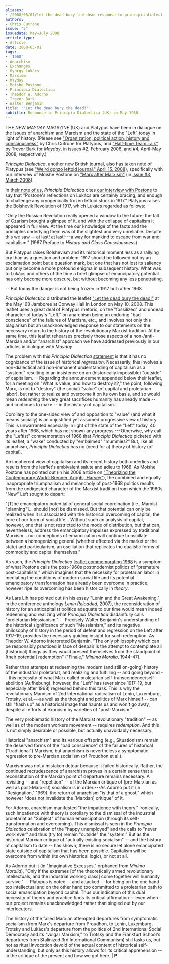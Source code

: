 ```yaml
---
aliases:
- /2008/05/01/let-the-dead-bury-the-dead-response-to-principia-dialectica-uk-on-may-1968
authors:
- Chris Cutrone
issue: "5"
issuedate: May—July 2008
article-type:
- Article
date: 2008-05-01
tags:
- '1968'
- Anarchism
- Exchanges
- György Lukács
- Marxism
- Mayday
- Moishe Postone
- Principia Dialectica
- Theodor W. Adorno
- Trevor Bark
- Walter Benjamin
title: '"Let the dead bury the dead!"'
subtitle: Response to Principia Dialectica (UK) on May 1968
---
```


THE NEW *MAYDAY* MAGAZINE (UK) and Platypus have been in dialogue on the issues of anarchism and Marxism and the state of the "Left" today in light of history. (Please see ["Organization, political action, history and consciousness"](/2008/02/01/organization-political-action-history-and-consciousness-on-anarchism-and-marxism/) by Chris Cutrone for Platypus, and ["Half-time Team Talk"](/2008/04/01/half-time-team-talk-mayday-uk-response-on-anarchism-and-marxism/) by Trevor Bark for *Mayday*, in issues #2, February 2008, and #4, April-May 2008, respectively.)

[*Principia Dialectica*](http://www.principiadialectica.co.uk/), another new British journal, also has taken note of Platypus (see ["Weird gonzo leftoid journal," April 15, 2008](http://www.principiadialectica.co.uk/blog/?p=133)), specifically with our interview of Moishe Postone on ["Marx after Marxism"](/2008/03/01/marx-after-marxism-an-interview-with-moishe-postone/) (in [issue #3, March 2008](tag/issue-3/)).

In [their note of us](http://www.principiadialectica.co.uk/blog/?p=133), *Principia Dialectica* cites [our interview with Postone](/2008/03/01/marx-after-marxism-an-interview-with-moishe-postone/) to say that "Postone's reflections on Lukács are certainly bracing, and enough to challenge any cryogenically frozen leftoid stuck in 1917." Platypus raises the Bolshevik Revolution of 1917, which Lukács regarded as follows:

"Only the Russian Revolution really opened a window to the future; the fall of Czarism brought a glimpse of it, and with the collapse of capitalism it appeared in full view. At the time our knowledge of the facts and the principles underlying them was of the slightest and very unreliable. Despite this we saw -- at last! at last!---a way for mankind to escape from war and capitalism." (1967 Preface to *History and Class Consciousness*)

But Platypus raises Bolshevism and its historical moment less as a rallying cry than as a question and problem. 1917 should be followed not by an exclamation point but a question mark, but one that has not lost its saliency but only become a more profound enigma in subsequent history. What was to Lukács and others of the time a brief glimpse of emancipatory potential has only become more obscure, but without becoming any less penetrating.

-- But today the danger is not being frozen in 1917 but rather 1968.

*Principia Dialectica* distributed the leaflet ["Let the dead bury the dead!"](http://www.principiadialectica.co.uk/blog/?p=139) at the May '68 Jamboree at Conway Hall in London on May 10, 2008. This leaflet uses a great deal of Platypus rhetoric, on the "fossilized" and undead character of today's "Left," on anarchism being an enduring "bad conscience" of the failures of Marxism, etc., and involves not only this plagiarism but an unacknowledged response to our statements on the necessary return to the history of the revolutionary Marxist tradition. At the same time, this leaflet rehearses precisely those aspects of a non-/anti-Marxian and/or "anarchist" approach we have addressed previously in our articles in dialogue with *Mayday*.

The problem with this *Principia Dialectica* [statement](http://www.principiadialectica.co.uk/blog/?p=139) is that it has no cognizance of the issue of historical *regression*. Necessarily, this involves a non-dialectical and non-immanent understanding of capitalism as a "system," resulting in an insistence on an (historically impossible) "outside" of capitalism.---Regarding the announcement appended below their leaflet, for a meeting on "What is value, and how to destroy it?," the point, following Marx, is not to "destroy" (the social) "value" (of capital and proletarian labor), but rather to realize and overcome it on its own basis, and so would mean *redeeming* the very great sacrifices humanity has already made -- and continues to make -- in the history of capitalism.

Corollary to the one-sided view of and opposition to "value" (and what it means socially) is an unjustified yet assumed progressive view of history. This is unwarranted especially in light of the state of the "Left" today, 40 years after 1968, which has not shown any progress.---Otherwise, why call the "Leftist" commemoration of 1968 that *Principia Dialectica* picketed with its leaflet, a "wake" conducted by "embalmed" "mummies?" But, like all anarchism, *Principia Dialectica* has no (need for a) theory of history (of capital).

An incoherent view of capitalism and its recent history both underlies and results from the leaflet's ambivalent salute and adieu to 1968. As Moishe Postone has pointed out (in his 2006 article on ["Theorizing the Contemporary World: Brenner, Arrighi, Harvey"](/file/readings/postone_brennerarrighiharvey2006.pdf)), the combined and equally inappropriate triumphalism and melancholy of post-1968 politics results from the undigested character of the Marxist tradition from which the 1960s "New" Left sought to depart:

"[T]he emancipatory potential of general social coordination [i.e., Marxist "planning"]... should [not] be dismissed. But that potential can only be realized when it is associated with the historical overcoming of capital, the core of our form of social life... Without such an analysis of capital, however, one that is not restricted to the mode of distribution, but that can, nevertheless, address the emancipatory impulses expressed by traditional Marxism... our conceptions of emancipation will continue to oscillate between a homogenizing general (whether effected via the market or the state) and particularism, an oscillation that replicates the dualistic forms of commodity and capital themselves."

As such, the *Principia Dialectica* [leaflet commemorating 1968](http://www.principiadialectica.co.uk/blog/?p=139) is a symptom of what Postone calls the post-1960s postmodernist politics of "premature post-capitalism," which imagines that the necessity for proletarian labor in mediating the conditions of modern social life and its potential emancipatory transformation has already been overcome in practice, however ripe its overcoming has been historically in *theory*.

As Lars Lih has pointed out (in his essay "Lenin and the Great Awakening," in the conference anthology *Lenin Reloaded*, 2007), the reconsideration of history for an anticapitalist politics adequate to our time would mean indeed redeeming and realizing what *Principia Dialectica* disdainfully calls "proletarian Messianism." -- Precisely Walter Benjamin's understanding of the historical significance of such "Messianism," and its negative philosophy of history in the period of defeat and regression on the Left after 1917-19, provides the necessary guiding insight for such redemption. As Theodor W. Adorno interpreted Benjamin, "The only philosophy which can be responsibly practiced in face of despair is the attempt to contemplate all [historical] things as they would present themselves from the standpoint of [their potential] redemption" ("Finale," *Minima Moralia*, 1944-47).

Rather than attempts at redeeming the modern (and still on-going) history of the industrial proletariat, and realizing and fulfilling -- and going beyond -- this necessity of what Marx called proletarian self-transcendence/self-abolition (Aufhebung), however, the "Left" has (ever since 1917-19, but especially after 1968) regressed behind this task. This is why the revolutionary Marxism of 2nd International radicalism of Lenin, Luxemburg, Trotsky, et al.---as well as the thought and politics of Marx himself -- can still "flash up" as a historical image that haunts us and won't go away, despite all efforts at exorcism by varieties of "post-Marxism."

The very problematic history of the Marxist revolutionary "tradition" -- as well as of the modern workers movement -- requires *redemption*. And this is not simply desirable or possible, but actually unavoidably necessary.

Historical "anarchism" and its various offspring (e.g., Situationism) remain the deserved forms of the "bad conscience" of the failures of historical ("traditional") Marxism, but anarchism is nevertheless a symptomatic regression to pre-Marxian socialism (of Proudhon et al.).

Marxism was not a mistaken detour because it failed historically. Rather, the continued recrudescence of anarchism proves in a certain sense that a reconstitution of the Marxian point of departure remains necessary. A revisiting -- and "repetition" -- of the Marxian critique of (pre-Marxian as well as post-Marx-ist) socialism is in order.---As Adorno put it (in "Resignation," 1969), the return of anarchism "is that of a ghost," which however "does not invalidate the [Marxian] critique" of it.

For Adorno, anarchism manifested "the impatience with theory." Ironically, such impatience with theory is corollary to the dismissal of the industrial proletariat as "Subject" of human emancipation (through its self-transformation and overcoming). This dismissal is seen in the *Principia Dialectica* celebration of the "happy unemployed" and the calls to "never work ever" and thus (try to) remain "outside" the "system." But as the historical Marxian critique of "actually existing socialism" -- and the history of capitalism to date -- has shown, there is no secure let alone emancipated state outside of capitalism that has been possible. Capitalism will be overcome from within (its own historical logic), or not at all.

As Adorno put it (in "Imaginative Excesses," orphaned from *Minima Moralia*), "Only if the extremes [of the theoretically armed revolutionary intellectuals, and the industrial working class] come together will humanity survive." -- Platypus is noted -- and attacked -- for being on the one hand too intellectual and on the other hand too committed to a proletarian path to social emancipation beyond capital. Thus our indication of this dual necessity of theory and practice finds its critical affirmation -- even when our project remains unacknowledged rather than singled out by our interlocutors.

The history of the failed Marxian attempted departures from symptomatic socialism (from Marx's departure from Proudhon, to Lenin, Luxemburg, Trotsky and Lukács's departure from the politics of 2nd International Social Democracy and its "vulgar Marxism," to Trotsky and the Frankfurt School's departures from Stalinized 3rd International Communism) still tasks us, but not as ritual invocation devoid of the actual content of historical self-understanding, but only as this history allows for its critical apprehension -- in the critique of the present and how we got here. | **P**

